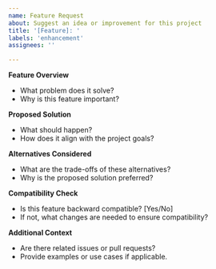 ```yaml
---
name: Feature Request
about: Suggest an idea or improvement for this project
title: '[Feature]: '
labels: 'enhancement'
assignees: ''

---
```


<!-- Fill in all applicable sections to ensure a comprehensive feature request. -->

**Feature Overview**
<!-- Provide a concise summary of the feature or enhancement you are requesting. -->
- What problem does it solve?
- Why is this feature important?

**Proposed Solution**
<!-- Describe the solution or improvement you would like to see implemented. -->
- What should happen?
- How does it align with the project goals?

**Alternatives Considered**
<!-- List any alternative solutions or features you have thought about. -->
- What are the trade-offs of these alternatives?
- Why is the proposed solution preferred?

**Compatibility Check**
<!-- Confirm whether this is a breaking change and if the solution is backward compatible. -->
- Is this feature backward compatible? [Yes/No]
- If not, what changes are needed to ensure compatibility?

**Additional Context**
<!-- Add any relevant context or screenshots that help explain your request. -->
- Are there related issues or pull requests?
- Provide examples or use cases if applicable.
